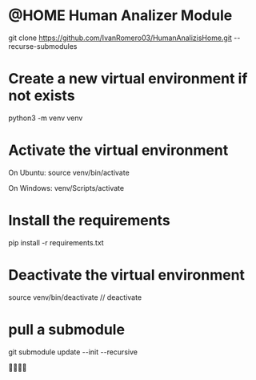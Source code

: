# @HOME Human Analizer Module
git clone https://github.com/IvanRomero03/HumanAnalizisHome.git --recurse-submodules

# Create a new virtual environment if not exists
python3 -m venv venv

# Activate the virtual environment
On Ubuntu:
source venv/bin/activate 

On Windows:
venv/Scripts/activate

# Install the requirements
pip install -r requirements.txt

# Deactivate the virtual environment
source venv/bin/deactivate
// deactivate

# pull a submodule
git submodule update --init --recursive

🙏🙏🙏🙏
